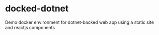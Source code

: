 # docked-dotnet
Demo docker environment for dotnet-backed web app using a static site and reactjs components
